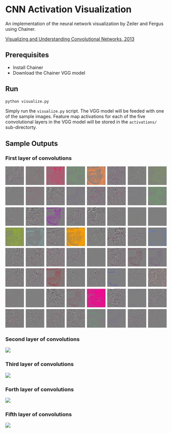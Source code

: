 # CNN Activation Visualization

An implementation of the neural network visualization by Zeiler and Fergus using Chainer.

[Visualizing and Understanding Convolutional Networks, 2013](https://arxiv.org/abs/1311.2901)

## Prerequisites

- Install Chainer
- Download the Chainer VGG model


## Run

```bash
python visualize.py
```

Simply run the `visualize.py` script. The VGG model will be feeded with one of the sample images. Feature map activations for each of the five convolutional layers in the VGG model will be stored in the `activations/` sub-directorty.

## Sample Outputs

### First layer of convolutions

![](samples/cat/conv1.jpg)

### Second layer of convolutions

![](samples/cat/conv2.jpg)

### Third layer of convolutions

![](samples/cat/conv3.jpg)

### Forth layer of convolutions

![](samples/cat/conv4.jpg)

### Fifth layer of convolutions

![](samples/cat/conv5.jpg)
